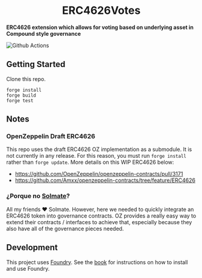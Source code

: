 # <h1 align="center"> ERC4626Votes </h1>

**ERC4626 extension which allows for voting based on underlying asset in Compound style governance**

![Github Actions](https://github.com/devanonon/ERC4626Votes/workflows/CI/badge.svg)

## Getting Started

Clone this repo.
```
forge install
forge build
forge test
```

## Notes

### OpenZeppelin Draft ERC4626
This repo uses the draft ERC4626 OZ implementation as a submodule. It is not currently in any release. For this reason, you must run `forge install` rather than `forge update`. More details on this WIP ERC4626 below:
 - https://github.com/OpenZeppelin/openzeppelin-contracts/pull/3171
 - https://github.com/Amxx/openzeppelin-contracts/tree/feature/ERC4626

### ¿Porque no [Solmate](https://github.com/Rari-Capital/solmate)?
All my friends ❤️ Solmate. However, here we needed to quickly integrate an ERC4626 token into governance contracts. OZ provides a really easy way to extend their contracts / interfaces to achieve that, especially because they also have all of the governance pieces needed.

## Development

This project uses [Foundry](https://getfoundry.sh). See the [book](https://book.getfoundry.sh/getting-started/installation.html) for instructions on how to install and use Foundry.

